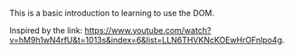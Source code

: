 This is a basic introduction to learning to use the DOM.

Inspired by the link: https://www.youtube.com/watch?v=hM9h1wN4rfU&t=1013s&index=6&list=LLN6THVKNcKOEwHrOFnlpo4g.
